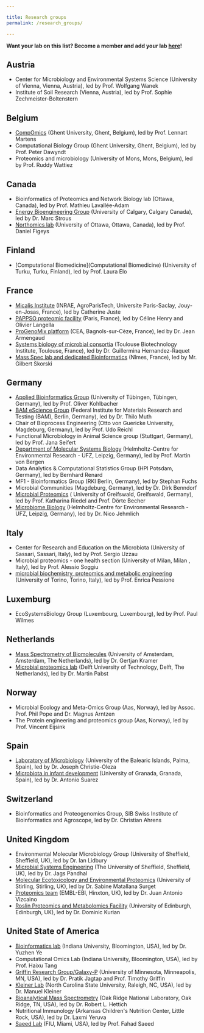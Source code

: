 ```yaml
---

title: Research groups
permalink: /research_groups/

---
```


**Want your lab on this list? Become a member and add your lab [here](https://forms.gle/zAqJDPZNvf7vSoNi9)!**

## Austria

* Center for Microbiology and Environmental Systems Science (University of Vienna, Vienna, Austria), led by Prof. Wolfgang Wanek
* Institute of Soil Research (Vienna, Austria), led by Prof. Sophie Zechmeister-Boltenstern

## Belgium

* [CompOmics](https://www.compomics.com) (Ghent University, Ghent, Belgium), led by Prof. Lennart Martens
* Computational Biology Group (Ghent University, Ghent, Belgium), led by Prof. Peter Dawyndt
* Proteomics and microbiology (University of Mons, Mons, Belgium), led by Prof. Ruddy Wattiez

## Canada

* Bioinformatics of Proteomics and Network Biology lab (Ottawa, Canada), led by Prof. Mathieu Lavallée-Adam
* [Energy Bioengineering Group](https://ucalgary.ca/labs/ebg) (University of Calgary, Calgary Canada), led by Dr. Marc Strous
* [Northomics lab](http://northomics.ca/) (University of Ottawa, Ottawa, Canada), led by Prof. Daniel Figeys

## Finland

* [Computational Biomedicine](Computational Biomedicine) (University of Turku, Turku, Finland), led by Prof. Laura Elo

## France

* [Micalis Institute](http://www2.agroparistech.fr/Micalis-Microbiologie-de-l.html) (INRAE, AgroParisTech, Universite Paris-Saclay, Jouy-en-Josas, France), led by Catherine Juste
* [PAPPSO proteomic facility](http://pappso.inrae.fr) (Paris, France), led by Céline Henry and Olivier Langella
* [ProGenoMix platform](https://www.ibisa.net/plateformes/progenomix-570.html) (CEA, Bagnols-sur-Cèze, France), led by Dr. Jean Armengaud
* [Systems biology of microbial consortia](http://www.toulouse-biotechnology-institute.fr/) (Toulouse Biotechnology Institute, Toulouse, France), led by Dr. Guillermina Hernandez-Raquet
* [Mass Spec lab and dedicated Bioinformatics](https://phylogene.com) (Nîmes, France), led by Mr. Gilbert Skorski

## Germany

* [Applied Bioinformatics Group](http://kohlbacherlab.org/) (University of Tübingen, Tübingen, Germany), led by Prof. Oliver Kohlbacher
* [BAM eScience Group](http://www.esciencelab.de) (Federal Institute for Materials Research and Testing (BAM), Berlin, Germany), led by Dr. Thilo Muth
* Chair of Bioprocess Engineering (Otto von Guericke University, Magdeburg, Germany), led by Prof. Udo Reichl
* Functional Microbiology in Animal Science group (Stuttgart, Germany), led by Prof. Jana Seifert
* [Department of Molecular Systems Biology](https://www.ufz.de/index.php?en=34249) (Helmholtz-Centre for Environmental Research - UFZ, Leipzig, Germany), led by Prof. Martin von Bergen
* Data Analytics & Computational Statistics Group (HPI Potsdam, Germany), led by Bernhard Renard
* MF1 - Bioinformatics Group (RKI Berlin, Germany), led by Stephan Fuchs
* Microbial Communities (Magdeburg, Germany), led by Dr. Dirk Benndorf
* [Microbial Proteomics](https://microbialproteomics.uni-greifswald.de/en/) ( University of Greifswald, Greifswald, Germany), led by Prof. Katharina Riedel and Prof. Dörte Becher
* [Microbiome Biology](https://www.ufz.de/index.php?en=44127) (Helmholtz-Centre for Environmental Research - UFZ, Leipzig, Germany), led by Dr. Nico Jehmlich

## Italy

* Center for Research and Education on the Microbiota (University of Sassari, Sassari, Italy), led by Prof. Sergio Uzzau
* Microbial proteomics - one health section (University of Milan, Milan , Italy), led by Prof. Alessio Soggiu
* [microbial biochemistry, proteomics and metabolic engineering](https://www.biochemistry-scienze.unito.it/pessione-projects.html) (University of Torino, Torino, Italy), led by Prof. Enrica Pessione

## Luxemburg

* EcoSystemsBiology Group (Luxembourg, Luxembourg), led by Prof. Paul Wilmes

## Netherlands

* [Mass Spectrometry of Biomolecules](https://sils.uva.nl/content/research-groups/mass-spectrometry-of-biomolecules/mass-spectrometry-of-biomolecules.html) (University of Amsterdam, Amsterdam, The Netherlands), led by Dr. Gertjan Kramer
* [Microbial proteomics lab](https://www.tudelft.nl/tnw/over-faculteit/afdelingen/biotechnology/research-sections/environmental-biotechnology/martin-pabst-group) (Delft University of Technology, Delft, The Netherlands), led by Dr. Martin Pabst

## Norway

* Microbial Ecology and Meta-Omics Group (Aas, Norway), led by Assoc. Prof. Phil Pope and Dr. Magnus Arntzen
* The Protein engineering and proteomics group (Aas, Norway), led by Prof. Vincent Eijsink

## Spain

* [Laboratory of Microbiology](https://www.christieoleza-lab.com/) (University of the Balearic Islands, Palma, Spain), led by Dr. Joseph Christie-Oleza
* [Microbiota in infant development](https://cibm.ugr.es/pages/lineasdeinvestigacion) (University of Granada, Granada, Spain), led by Dr. Antonio Suarez

## Switzerland

* Bioinformatics and Proteogenomics Group, SIB Swiss Institute of Bioinformatics and Agroscope, led by Dr. Christian Ahrens

## United Kingdom

* Environmental Molecular Microbiology Group (University of Sheffield, Sheffield, UK), led by Dr. Ian Lidbury
* [Microbial Systems Engineering](https://www.pandhalresearchgroup.co.uk) (The University of Sheffield, Sheffield, UK), led by Dr. Jags Pandhal
* [Molecular Ecotoxicology and Environmental Proteomics](https://www.stir.ac.uk/people/257410#research) (University of Stirling, Stirling, UK), led by Dr. Sabine Matallana Surget
* [Proteomics team](https://www.ebi.ac.uk/about/people/juan-vizcaino) (EMBL-EBI, Hinxton, UK), led by Dr. Juan Antonio Vizcaino
* [Roslin Proteomics and Metabolomics Facility](https://www.ed.ac.uk/roslin/facilities-resources/proteomics-and-metabolomics-facility) (University of Edinburgh, Edinburgh, UK), led by Dr. Dominic Kurian

## United State of America

* [Bioinformatics lab](https://homes.luddy.indiana.edu/yye) (Indiana University, Bloomington, USA), led by Dr. Yuzhen Ye
* Computational Omics Lab (Indiana University, Bloomington, USA), led by Prof. Haixu Tang
* [Griffin Research Group/Galaxy-P](https://galaxyp.org) (University of Minnesota, Minneapolis, MN, USA), led by Dr. Pratik Jagtap and Prof. Timothy Griffin
* [Kleiner Lab](https://kleinerlab.cals.ncsu.edu/) (North Carolina State University, Raleigh, NC, USA), led by Dr. Manuel Kleiner
* [Bioanalytical Mass Spectrometry](https://www.ornl.gov/group/bioanalytical-mass-spectrometry) (Oak Ridge National Laboratory, Oak Ridge, TN, USA), led by Dr. Robert L. Hettich
* Nutritional Immunology (Arkansas Children's Nutrition Center, Little Rock, USA), led by Dr. Laxmi Yeruva
* [Saeed Lab](https://saeedlab.cis.fiu.edu/) (FIU, Miami, USA), led by Prof. Fahad Saeed
